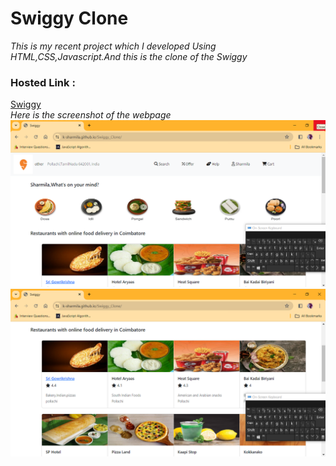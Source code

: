<h1> Swiggy Clone</h1>
<i>This is my recent project which I developed Using HTML,CSS,Javascript.And this is the clone of the Swiggy</i>

<h3>Hosted Link :</h3><a href="https://k-sharmila.github.io/Swiggy_Clone/"> Swiggy</a>
  <br>
<i>Here is the screenshot of the webpage</i>
<img src="images/web1.png">
<img src="images/web2.png">


